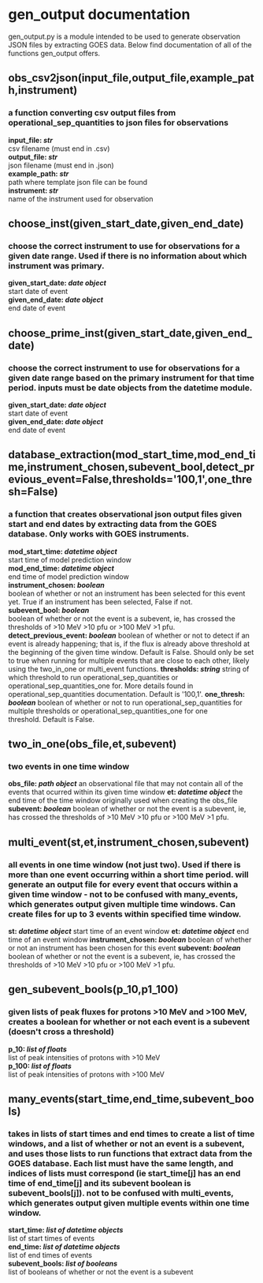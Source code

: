 # gen_output documentation

gen_output.py is a module intended to be used to generate observation JSON files by extracting GOES data.
Below find documentation of all of the functions gen_output offers.

## obs_csv2json(input_file,output_file,example_path,instrument)
### a function converting csv output files from operational_sep_quantities to json files for observations
**input_file: *str***  
  csv filename (must end in .csv)  
**output_file: *str***  
  json filename (must end in .json)  
**example_path: *str***  
  path where template json file can be found  
**instrument: *str***  
  name of the instrument used for observation  
  
## choose_inst(given_start_date,given_end_date)
### choose the correct instrument to use for observations for a given date range. Used if there is no information about which instrument was primary.
**given_start_date: *date object***  
  start date of event  
**given_end_date: *date object***  
  end date of event  
  
## choose_prime_inst(given_start_date,given_end_date)
### choose the correct instrument to use for observations for a given date range based on the primary instrument for that time period. inputs must be date objects from the datetime module.
**given_start_date: *date object***  
  start date of event  
**given_end_date: *date object***  
  end date of event  

## database_extraction(mod_start_time,mod_end_time,instrument_chosen,subevent_bool,detect_previous_event=False,thresholds='100,1',one_thresh=False)
### a function that creates observational json output files given start and end dates by extracting data from the GOES database. Only works with GOES instruments.
**mod_start_time: *datetime object***  
  start time of model prediction window  
**mod_end_time: *datetime object***  
  end time of model prediction window  
**instrument_chosen: *boolean***  
  boolean of whether or not an instrument has been selected for this event yet. True if an instrument has been selected, False if not.  
**subevent_bool: *boolean***  
  boolean of whether or not the event is a subevent, ie, has crossed the thresholds of >10 MeV >10 pfu or >100 MeV >1 pfu.  
**detect_previous_event: *boolean***
  boolean of whether or not to detect if an event is already happening; that is, if the flux is already above threshold at the beginning
  of the given time window. Default is False. Should only be set to true when running for multiple events that are close to each other,
  likely using the two_in_one or multi_event functions.
**thresholds: *string***
  string of which threshold to run operational_sep_quantities or operational_sep_quantities_one for. More details found in 
  operational_sep_quantities documentation. Default is '100,1'.
**one_thresh: *boolean***
  boolean of whether or not to run operational_sep_quantities for multiple thresholds or operational_sep_quantities_one for one       \
  threshold. Default is False.
  
## two_in_one(obs_file,et,subevent)
### two events in one time window
**obs_file: *path object***
  an observational file that may not contain all of the events that ocurred within its given time window
**et: *datetime object***
  the end time of the time window originally used when creating the obs_file
**subevent: *boolean***
  boolean of whether or not the event is a subevent, ie, has crossed the thresholds of >10 MeV >10 pfu or >100 MeV >1 pfu.

## multi_event(st,et,instrument_chosen,subevent)
### all events in one time window (not just two). Used if there is more than one event occurring within a short time period. will generate an output file for every event that occurs within a given time window - not to be confused with many_events, which generates output given multiple time windows. Can create files for up to 3 events within specified time window.
**st: *datetime object***
  start time of an event window
**et: *datetime object***
  end time of an event window
**instrument_chosen: *boolean***
  boolean of whether or not an instrument has been chosen for this event
**subevent: *boolean***
  boolean of whether or not the event is a subevent, ie, has crossed the thresholds of >10 MeV >10 pfu or >100 MeV >1 pfu.

## gen_subevent_bools(p_10,p1_100)
### given lists of peak fluxes for protons >10 MeV and >100 MeV, creates a boolean for whether or not each event is a subevent (doesn't cross a threshold)
**p_10: *list of floats***  
  list of peak intensities of protons with >10 MeV  
**p_100: *list of floats***  
  list of peak intensities of protons with >100 MeV  

## many_events(start_time,end_time,subevent_bools)
### takes in lists of start times and end times to create a list of time windows, and a list of whether or not an event is a subevent, and uses those lists to run functions that extract data from the GOES database. Each list must have the same length, and indices of lists must correspond (ie start_time[j] has an end time of end_time[j] and its subevent boolean is subevent_bools[j]). not to be confused with multi_events, which generates output given multiple events within one time window.
**start_time: *list of datetime objects***  
  list of start times of events  
**end_time: *list of datetime objects***  
  list of end times of events  
**subevent_bools: *list of booleans***  
  list of booleans of whether or not the event is a subevent 
